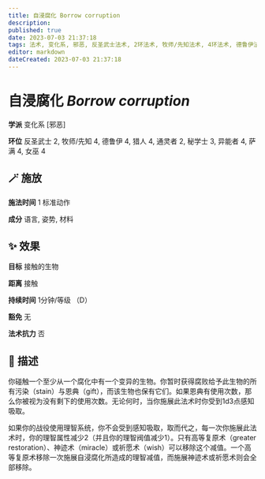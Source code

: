 ```yaml
---
title: 自浸腐化 Borrow corruption
description: 
published: true
date: 2023-07-03 21:37:18
tags: 法术, 变化系, 邪恶, 反圣武士法术, 2环法术, 牧师/先知法术, 4环法术, 德鲁伊法术, 猎人法术, 通灵者法术, 秘学士法术, 3环法术, 异能者法术, 萨满法术, 女巫法术
editor: markdown
dateCreated: 2023-07-03 21:37:18
---
```


# **自浸腐化** *Borrow corruption*

**学派** 变化系 \[邪恶\] 

**环位** 反圣武士 2, 牧师/先知 4, 德鲁伊 4, 猎人 4, 通灵者 2, 秘学士 3, 异能者 4, 萨满 4, 女巫 4

## 🪄 施放

**施法时间** 1 标准动作

**成分** 语言, 姿势, 材料

## ✨ 效果 

**目标** 接触的生物 

**距离** 接触  

**持续时间** 1分钟/等级 （D） 

**豁免** 无

**法术抗力** 否

## 📖 描述

你碰触一个至少从一个腐化中有一个变异的生物。你暂时获得腐败给予此生物的所有污染（stain）与恩典（gift），而该生物也保有它们。如果恩典有使用次数，那么你被视为没有剩下的使用次数。无论何时，当你施展此法术时你受到1d3点感知吸取。

如果你的战役使用理智系统，你不会受到感知吸取，取而代之，每一次你施展此法术时，你的理智属性减少2（并且你的理智阀值减少1）。只有高等复原术（greater restoration）、神迹术（miracle）或祈愿术（wish）可以移除这个减值。一个高等复原术移除一次施展自浸腐化所造成的理智减值，而施展神迹术或祈愿术则会全部移除。
    